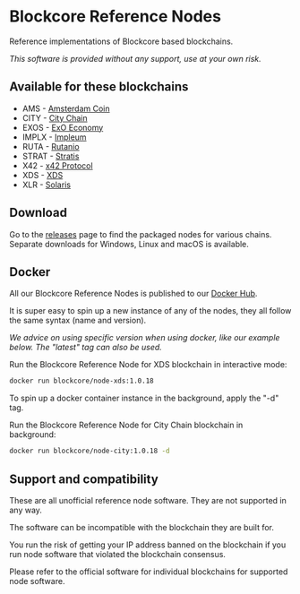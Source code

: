 # Blockcore Reference Nodes

Reference implementations of Blockcore based blockchains.

*This software is provided without any support, use at your own risk.*

## Available for these blockchains

- AMS - [Amsterdam Coin](https://amsterdamcoin.com/)
- CITY - [City Chain](https://www.city-chain.org)
- EXOS - [ExO Economy](https://economy.openexo.com/)
- IMPLX - [Impleum](https://impleum.com/)
- RUTA - [Rutanio](https://www.rutanio.com/)
- STRAT - [Stratis](https://stratisplatform.com/)
- X42 - [x42 Protocol](https://www.x42.tech/)
- XDS - [XDS](https://github.com/sonofsatoshi2020/xds)
- XLR - [Solaris](https://www.solariscoin.com/)

## Download

Go to the [releases](releases) page to find the packaged nodes for various chains. Separate downloads for Windows, Linux and macOS is available.

## Docker

All our Blockcore Reference Nodes is published to our [Docker Hub](https://hub.docker.com/orgs/blockcore/repositories).

It is super easy to spin up a new instance of any of the nodes, they all follow the same syntax (name and version).

*We advice on using specific version when using docker, like our example below. The "latest" tag can also be used.*

Run the Blockcore Reference Node for XDS blockchain in interactive mode:

```sh
docker run blockcore/node-xds:1.0.18
```

To spin up a docker container instance in the background, apply the "-d" tag.

Run the Blockcore Reference Node for City Chain blockchain in background:

```sh
docker run blockcore/node-city:1.0.18 -d
```

## Support and compatibility

These are all unofficial reference node software. They are not supported in any way.

The software can be incompatible with the blockchain they are built for.

You run the risk of getting your IP address banned on the blockchain if you run 
node software that violated the blockchain consensus.

Please refer to the official software for individual blockchains for supported node software.